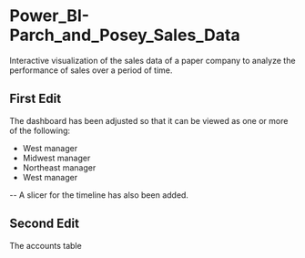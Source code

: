 # Power_BI-Parch_and_Posey_Sales_Data


Interactive visualization of the sales data of a paper company to analyze the performance of sales over a period of time.

## First Edit

The dashboard has been adjusted so that it can be viewed as one or more of the following:

* West manager
* Midwest manager
* Northeast manager
* West manager

-- A slicer for the timeline has also been added.


## Second Edit

The accounts table 

